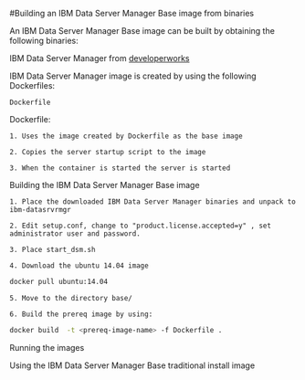 #Building an IBM Data Server Manager Base image from binaries
 
An IBM Data Server Manager Base image can be built by obtaining the following binaries:

IBM Data Server Manager from [developerworks](http://www.ibm.com/developerworks/downloads/im/dsm/)


IBM Data Server Manager image is created by using the following Dockerfiles:

    Dockerfile

Dockerfile:

    1. Uses the image created by Dockerfile as the base image

    2. Copies the server startup script to the image

    3. When the container is started the server is started

Building the IBM Data Server Manager Base image

    1. Place the downloaded IBM Data Server Manager binaries and unpack to ibm-datasrvrmgr

    2. Edit setup.conf, change to "product.license.accepted=y" , set administrator user and password.

    3. Place start_dsm.sh

    4. Download the ubuntu 14.04 image

```Bash
docker pull ubuntu:14.04
```

    5. Move to the directory base/

    6. Build the prereq image by using:

```Bash
docker build  -t <prereq-image-name> -f Dockerfile .
```
                            
Running the images

Using the IBM Data Server Manager Base traditional install image 
